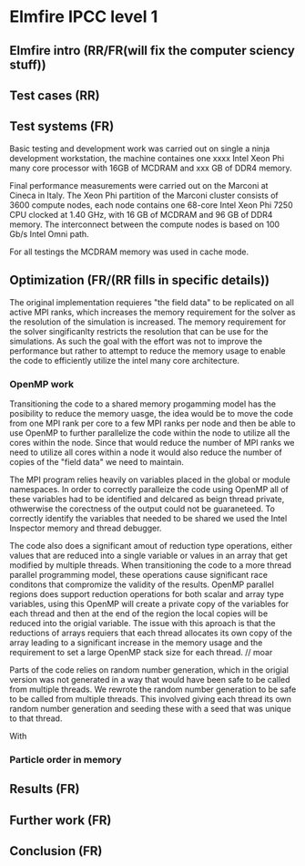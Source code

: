 # Elmfire IPCC level 1 

## Elmfire intro (RR/FR(will fix the computer sciency stuff))
<!-- what it simulates -->
<!-- how it is implemented -->
<!-- I.e it’s a pure MPI fortran code, how it is distributed etc. -->
## Test cases (RR)
<!-- what test cases we used and how they compare to the real simulations -->
## Test systems (FR)
<!-- what systems we used for testing and their setup -->
Basic testing and development work was carried out on single a ninja development workstation, the machine containes one xxxx Intel Xeon Phi many core processor with 16GB of MCDRAM and xxx GB of DDR4 memory.

Final performance measurements were carried out on the Marconi at Cineca in Italy. The Xeon Phi partition of the Marconi cluster consists of 3600 compute nodes, each node contains one 68-core Intel Xeon Phi 7250 CPU clocked at 1.40 GHz, with 16 GB of MCDRAM and 96 GB of DDR4 memory. The interconnect between the compute nodes is based on 100 Gb/s Intel Omni path. 

For all testings the MCDRAM memory was used in cache mode.

## Optimization  (FR/(RR fills in specific details))
The original implementation requieres "the field data" to be replicated on all active MPI ranks, which increases the memory requirement for the solver as the resolution of the simulation is increased. The memory requirement for the solver singificanlty restricts the resolution that can be use for the simulations. As such the goal with the effort was not to improve the performance but rather to attempt to reduce the memory usage to enable the code to efficiently utilize the intel many core architecture.

### OpenMP work
Transitioning the code to a shared memory progamming model has the posibility to reduce the memory uasge, the idea would be to move the code from one MPI rank per core to a few MPI ranks per node and then be able to use OpenMP to further parallelize the code within the node to utilize all the cores within the node. Since that would reduce the number of MPI ranks we need to utilize all cores within a node it would also reduce the number of copies of the "field data" we need to maintain. 

<!-- Correctness -->
The MPI program relies heavily on variables placed in the global or module namespaces. In order to correctly paralleize the code using OpenMP all of these variables had to be identified and delcared as beign thread private, othwerwise the corectness of the output could not be guaraneteed. To correctly identify the variables that needed to be shared we used the Intel Inspector memory and thread debugger. 

<!-- relies on reductions and atomic operations -->
The code also does a significant amout of reduction type operations, either values that are reduced into a single variable or values in an array that get modified by multiple threads. When transitioning the code to a more thread parallel programming model, these operations cause significant race conditons that compromize the validity of the results. OpenMP parallel regions does support reduction operations for both scalar and array type variables, using this OpenMP will create a private copy of the variables for each thread and then at the end of the region the local copies will be reduced into the origial variable. The issue with this aproach is that the reductions of arrays requiers that each thread allocates its own copy of the array leading to a significant increase in the memory usage and the requirement to set a large OpenMP stack size for each thread. // moar

<!-- scheduling -->


<!-- random number generation -->
Parts of the code relies on random number generation, which in the origial version was not generated in a way that would have been safe to be called from multiple threads. We rewrote the random number generation to be safe to be called from multiple threads. This involved giving each thread its own random number generation and seeding these with a seed that was unique to that thread. 

<!-- reporducability of the results -->
With 

<!-- performance and memory usage -->

### Particle order in memory
<!-- Why -->
<!-- what we did -->
<!-- performance -->
## Results (FR)
<!-- original vs improved code -->
<!-- comment about what can now be simulated -->
## Further work (FR)

<!-- IO -->
<!-- account for angle when binning -->
## Conclusion (FR)
<!-- what did we learn -->
<!-- make a point about the modifications being in the master branch and ready to use -->
